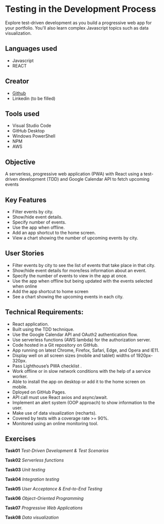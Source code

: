 # Testing in the Development Process
Explore test-driven development as you build a progressive web app for your portfolio. You'll also learn complex Javascript topics such as data visualization.
 
## Languages used
- Javascript
- REACT

## Creator
- [Github](https://github.com/cicciotazza)
- Linkedin (to be filled)
## Tools used
- Visual Studio Code
- GitHub Desktop
- Windows PowerShell 
- NPM
- AWS
  
## Objective  
A serverless, progressive web application (PWA) with React using a test-driven development (TDD) and Google Calendar API to fetch upcoming events

## Key Features
- Filter events by city.
- Show/hide event details.
- Specify number of events.
- Use the app when offline.
- Add an app shortcut to the home screen.
- View a chart showing the number of upcoming events by city.

## User Stories
- Filter events by city to see the list of events that take place in that city.
- Show/hide event details for more/less information about an event.
- Specify the number of events to view in the app at once.
- Use the app when offline but being updated with the events selected when online
- Add the app shortcut to home screen
- See a chart showing the upcoming events in each city.

## Technical Requirements:
- React application.
- Built using the TDD technique.
- Use the Google Calendar API and OAuth2 authentication flow.
- Use serverless functions (AWS lambda) for the authorization server.
- Code hosted in a Git repository on GitHub.
- App running on latest Chrome, Firefox, Safari, Edge, and Opera and IE11.
- Display well on all screen sizes (mobile and tablet) widths of 1920px-320px.
- Pass Lighthouse’s PWA checklist .
- Work offline or in slow network conditions with the help of a service worker.
- Able to install the app on desktop or add it to the home screen on mobile.
- Dployed on GitHub Pages.
- API call must use React axios and async/await.
- Implement an alert system (OOP approach) to show information to the user.
- Make use of data visualization (recharts).
- Covered by tests with a coverage rate >= 90%.
- Monitored using an online monitoring tool.

## Exercises
**Task01**
*Test-Driven Development & Test Scenarios*

**Task02**
*Serverless functions*

**Task03**
*Unit testing*

**Task04**
*Integration testing*

**Task05**
*User Acceptance & End-to-End Testing*

**Task06**
*Object-Oriented Programming*

**Task07**
*Progressive Web Applications*

**Task08**
*Data visualization*